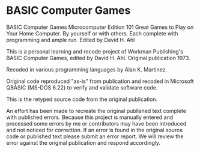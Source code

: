 # BASIC Computer Games

BASIC Computer Games
Microcomputer Edition
101 Great Games to Play on Your Home Computer.
By yourself or with others.  Each complete with
programming and ample run.
Edited by David H. Ahl


This is a personal learning and recode project of Workman Publishing's BASIC 
Computer Games, edited by David H. Ahl.
Original publication 1973.

Recoded in various programming languages by Alan K. Martinez.

Original code reproduced "as-is" from publication and recoded in
Microsoft QBASIC (MS-DOS 6.22) to verify and validate software code.

This is the retyped source code from the original publication.

An effort has been made to recreate the original published text complete with
published errors.  Because this project is manually entered and processed some
errors by me or contributors may have been introduced and not noticed for
correction.  If an error is found in the original source code or published
text please submit an error report.  We will review the error against the
original publication and respond accordingly.

